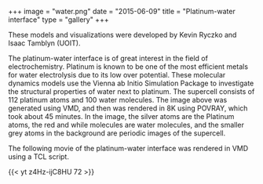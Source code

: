 +++
image = "water.png"
date = "2015-06-09"
title = "Platinum-water interface"
type = "gallery"
+++

<!-- https://www.computecanada.ca/visualization/platinum-water-interface -->

These models and visualizations were developed by Kevin Ryczko and Isaac Tamblyn (UOIT).

The platinum-water interface is of great interest in the field of electrochemistry. Platinum is known to be one of the
most efficient metals for water electrolysis due to its low over potential. These molecular dynamics models use the
Vienna ab Initio Simulation Package to investigate the structural properties of water next to platinum. The supercell
consists of 112 platinum atoms and 100 water molecules. The image above was generated using VMD, and then was rendered
in 8K using POVRAY, which took about 45 minutes. In the image, the silver atoms are the Platinum atoms, the red and
while molecules are water molecules, and the smaller grey atoms in the background are periodic images of the supercell.

The following movie of the platinum-water interface was rendered in VMD using a TCL script.

{{< yt z4Hz-ijC8HU 72 >}}
&nbsp;
